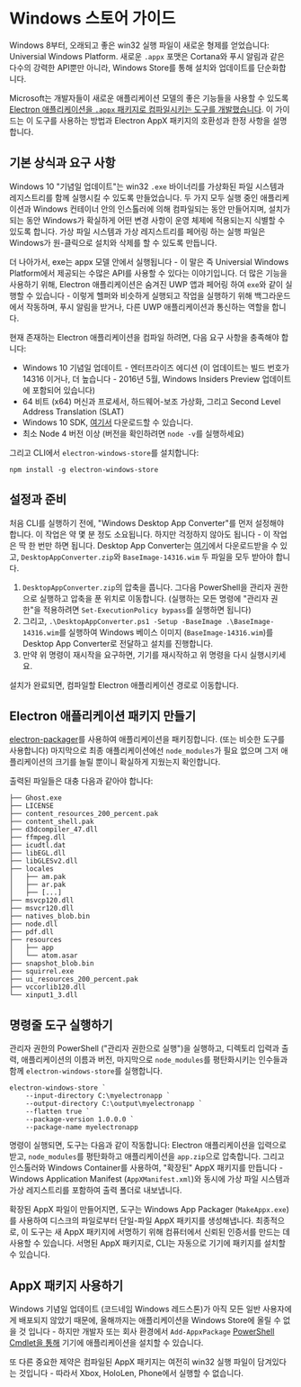 # Windows 스토어 가이드

Windows 8부터, 오래되고 좋은 win32 실행 파일이 새로운 형제를 얻었습니다: Universial
Windows Platform. 새로운 `.appx` 포맷은 Cortana와 푸시 알림과 같은 다수의 강력한
API뿐만 아니라, Windows Store를 통해 설치와 업데이트를 단순화합니다.

Microsoft는 개발자들이 새로운 애플리케이션 모델의 좋은 기능들을 사용할 수 있도록
[Electron 애플리케이션을 `.appx` 패키지로 컴파일시키는 도구를 개발했습니다](http://github.com/catalystcode/electron-windows-store).
이 가이드는 이 도구를 사용하는 방법과 Electron AppX 패키지의 호환성과 한정 사항을
설명합니다.

## 기본 상식과 요구 사항

Windows 10 "기념일 업데이트"는 win32 `.exe` 바이너리를 가상화된 파일 시스템과
레지스트리를 함께 실행시킬 수 있도록 만들었습니다. 두 가지 모두 실행 중인
애플리케이션과 Windows 컨테이너 안의 인스톨러에 의해 컴파일되는 동안 만들어지며,
설치가 되는 동안 Windows가 확실하게 어떤 변경 사항이 운영 체제에 적용되는지 식별할 수
있도록 합니다. 가상 파일 시스템과 가상 레지스트리를 페어링 하는 실행 파일은 Windows가
원-클릭으로 설치와 삭제를 할 수 있도록 만듭니다.

더 나아가서, exe는 appx 모델 안에서 실행됩니다 - 이 말은 즉 Universial Windows
Platform에서 제공되는 수많은 API를 사용할 수 있다는 이야기입니다. 더 많은 기능을
사용하기 위해, Electron 애플리케이션은 숨겨진 UWP 앱과 페어링 하여 `exe`와 같이
실행할 수 있습니다 - 이렇게 헬퍼와 비슷하게 실행되고 작업을 실행하기 위해
백그라운드에서 작동하며, 푸시 알림을 받거나, 다른 UWP 애플리케이션과 통신하는 역할을
합니다.

현재 존재하는 Electron 애플리케이션을 컴파일 하려면, 다음 요구 사항을 충족해야 합니다:

* Windows 10 기념일 업데이트 - 엔터프라이즈 에디션 (이 업데이트는 빌드 번호가 14316
  이거나, 더 높습니다 - 2016년 5월, Windows Insiders Preview 업데이트에 포함되어
  있습니다)
* 64 비트 (x64) 머신과 프로세서, 하드웨어-보조 가상화, 그리고 Second Level Address
  Translation (SLAT)
* Windows 10 SDK, [여기서](https://developer.microsoft.com/en-us/windows/downloads/windows-10-sdk)
  다운로드할 수 있습니다.
* 최소 Node 4 버전 이상 (버전을 확인하려면 `node -v`를 실행하세요)

그리고 CLI에서 `electron-windows-store`를 설치합니다:

```
npm install -g electron-windows-store
```

## 설정과 준비

처음 CLI를 실행하기 전에, "Windows Desktop App Converter"를 먼저 설정해야 합니다.
이 작업은 약 몇 분 정도 소요됩니다. 하지만 걱정하지 않아도 됩니다 - 이 작업은 딱 한
번만 하면 됩니다. Desktop App Converter는 [여기](https://www.microsoft.com/en-us/download/details.aspx?id=51691)에서
다운로드받을 수 있고, `DesktopAppConverter.zip`와 `BaseImage-14316.wim` 두 파일을
모두 받아야 합니다.

1. `DesktopAppConverter.zip`의 압축을 풉니다. 그다음 PowerShell을 관리자 권한으로
  실행하고 압축을 푼 위치로 이동합니다. (실행하는 모든 명령에 "관리자 권한"을
  적용하려면 `Set-ExecutionPolicy bypass`를 실행하면 됩니다)
2. 그리고, `.\DesktopAppConverter.ps1 -Setup -BaseImage .\BaseImage-14316.wim`를
  실행하여 Windows 베이스 이미지 (`BaseImage-14316.wim`)를 Desktop App Converter로
  전달하고 설치를 진행합니다.
3. 만약 위 명령이 재시작을 요구하면, 기기를 재시작하고 위 명령을 다시 실행시키세요.

설치가 완료되면, 컴파일할 Electron 애플리케이션 경로로 이동합니다.

## Electron 애플리케이션 패키지 만들기

[electron-packager](https://github.com/electron-userland/electron-packager)를
사용하여 애플리케이션을 패키징합니다. (또는 비슷한 도구를 사용합니다) 마지막으로 최종
애플리케이션에선 `node_modules`가 필요 없으며 그저 애플리케이션의 크기를 늘릴 뿐이니
확실하게 지웠는지 확인합니다.

출력된 파일들은 대충 다음과 같아야 합니다:

```
├── Ghost.exe
├── LICENSE
├── content_resources_200_percent.pak
├── content_shell.pak
├── d3dcompiler_47.dll
├── ffmpeg.dll
├── icudtl.dat
├── libEGL.dll
├── libGLESv2.dll
├── locales
│   ├── am.pak
│   ├── ar.pak
│   ├── [...]
├── msvcp120.dll
├── msvcr120.dll
├── natives_blob.bin
├── node.dll
├── pdf.dll
├── resources
│   ├── app
│   └── atom.asar
├── snapshot_blob.bin
├── squirrel.exe
├── ui_resources_200_percent.pak
├── vccorlib120.dll
└── xinput1_3.dll
```

## 명령줄 도구 실행하기

관리자 권한의 PowerShell ("관리자 권한으로 실행")을 실행하고, 디렉토리 입력과 출력,
애플리케이션의 이름과 버전, 마지막으로 `node_modules`를 평탄화시키는 인수들과 함께
`electron-windows-store`를 실행합니다.

```
electron-windows-store `
    --input-directory C:\myelectronapp `
    --output-directory C:\output\myelectronapp `
    --flatten true `
    --package-version 1.0.0.0 `
    --package-name myelectronapp
```

명령이 실행되면, 도구는 다음과 같이 작동합니다: Electron 애플리케이션을 입력으로 받고,
`node_modules`를 평탄화하고 애플리케이션을 `app.zip`으로 압축합니다. 그리고
인스톨러와 Windows Container를 사용하여, "확장된" AppX 패키지를 만듭니다 -
Windows Application Manifest (`AppXManifest.xml`)와 동시에 가상 파일 시스템과 가상
레지스트리를 포함하여 출력 폴더로 내보냅니다.

확장된 AppX 파일이 만들어지면, 도구는 Windows App Packager (`MakeAppx.exe`)를
사용하여 디스크의 파일로부터 단일-파일 AppX 패키지를 생성해냅니다. 최종적으로, 이
도구는 새 AppX 패키지에 서명하기 위해 컴퓨터에서 신뢰된 인증서를 만드는 데 사용할 수
있습니다. 서명된 AppX 패키지로, CLI는 자동으로 기기에 패키지를 설치할 수 있습니다.

## AppX 패키지 사용하기

Windows 기념일 업데이트 (코드네임 Windows 레드스톤)가 아직 모든 일반 사용자에게
배포되지 않았기 때문에, 올해까지는 애플리케이션을 Windows Store에 올릴 수 없을 것
입니다 - 하지만 개발자 또는 회사 환경에서 `Add-AppxPackage`
[PowerShell Cmdlet을 통해](https://technet.microsoft.com/en-us/library/hh856048.aspx)
기기에 애플리케이션을 설치할 수 있습니다.

또 다른 중요한 제약은 컴파일된 AppX 패키지는 여전히 win32 실행 파일이 담겨있다는
것입니다 - 따라서 Xbox, HoloLen, Phone에서 실행할 수 없습니다.
